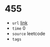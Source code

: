 # 455
- `url` [link](https://leetcode.com/problems/assign-cookies/description/?envType=daily-question&envId=2024-01-01)
- `time` 0
- `source` leetcode
- `tags` 

